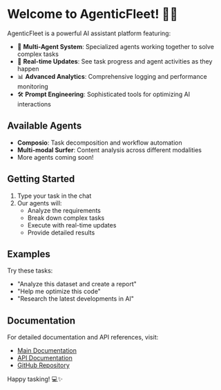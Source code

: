 # Welcome to AgenticFleet! 🚀🤖

AgenticFleet is a powerful AI assistant platform featuring:

- 🎯 **Multi-Agent System**: Specialized agents working together to solve complex tasks
- 🔄 **Real-time Updates**: See task progress and agent activities as they happen
- 📊 **Advanced Analytics**: Comprehensive logging and performance monitoring
- 🛠️ **Prompt Engineering**: Sophisticated tools for optimizing AI interactions

## Available Agents

- **Composio**: Task decomposition and workflow automation
- **Multi-modal Surfer**: Content analysis across different modalities
- More agents coming soon!

## Getting Started

1. Type your task in the chat
2. Our agents will:
   - Analyze the requirements
   - Break down complex tasks
   - Execute with real-time updates
   - Provide detailed results

## Examples

Try these tasks:
- "Analyze this dataset and create a report"
- "Help me optimize this code"
- "Research the latest developments in AI"

## Documentation

For detailed documentation and API references, visit:
- [Main Documentation](../../docs/agentic-fleet.mdx)
- [API Documentation](../README.md)
- [GitHub Repository](https://github.com/yourusername/fleet)

Happy tasking! 💻✨
